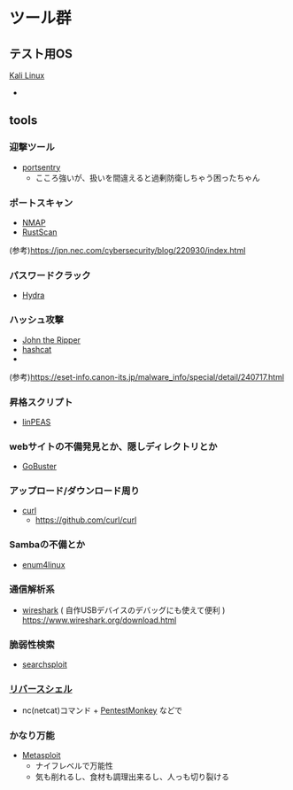 # ツール群

## テスト用OS
[Kali Linux](https://www.kali.org/)
 - []()

## tools

### 迎撃ツール
  - [portsentry](./portsentry/README.md)
    - こころ強いが、扱いを間違えると過剰防衛しちゃう困ったちゃん

### ポートスキャン
  - [NMAP](./nmap/README.md)
  - [RustScan](./rustscan/README.md)

(参考)https://jpn.nec.com/cybersecurity/blog/220930/index.html

### パスワードクラック
  - [Hydra](./hydra/README.md)

### ハッシュ攻撃
  - [John the Ripper](./john/README.md)
  - [hashcat](./hashcat/README.md)
  - 
(参考)https://eset-info.canon-its.jp/malware_info/special/detail/240717.html

### 昇格スクリプト
  - [linPEAS](./linpeas/README.md)

### webサイトの不備発見とか、隠しディレクトリとか
  - [GoBuster](./gobuster/README.md)

### アップロード/ダウンロード周り
  - [curl](./curl/README.md)
    - https://github.com/curl/curl

### Sambaの不備とか
  - [enum4linux](./enum4linux/README.md)

### 通信解析系
  - [wireshark](./wireshark/README.md) ( 自作USBデバイスのデバッグにも使えて便利 )
  https://www.wireshark.org/download.html

### 脆弱性検索
  - [searchsploit](./searchsploit/README.md)

### [リバースシェル](./reverse_shell/README.md)
  - nc(netcat)コマンド + [PentestMonkey](https://pentestmonkey.net/) などで

### かなり万能
  - [Metasploit](./metasploit/README.md)
    - ナイフレベルで万能性
    - 気も削れるし、食材も調理出来るし、人っも切り裂ける
   





